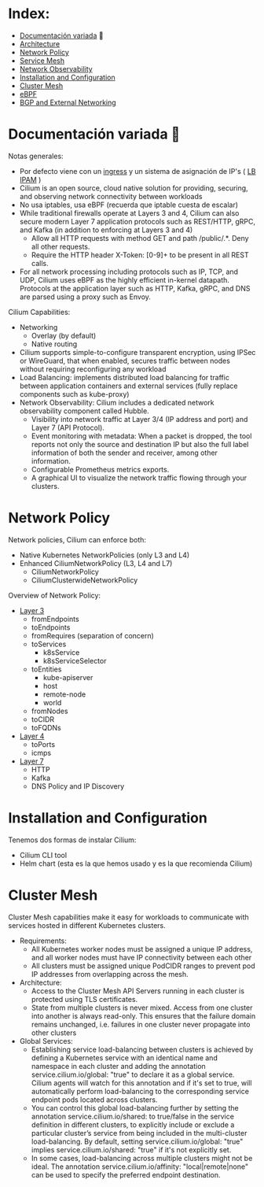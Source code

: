 # Index:

* [Documentación variada](#id1) :shit:
* [Architecture](#id10)
* [Network Policy](#id20)
* [Service Mesh](#id30)
* [Network Observability](#id40)
* [Installation and Configuration](#id50)
* [Cluster Mesh](#id60)
* [eBPF](#id70)
* [BGP and External Networking](#id80)

# Documentación variada :shit: <div id='id1' />

Notas generales:
* Por defecto viene con un [ingress](https://docs.cilium.io/en/stable/network/servicemesh/ingress/) y un sistema de asignación de IP's ( [LB IPAM](https://docs.cilium.io/en/stable/network/lb-ipam/) )
* Cilium is an open source, cloud native solution for providing, securing, and observing network connectivity between workloads
* No usa iptables, usa eBPF (recuerda que iptable cuesta de escalar)
* While traditional firewalls operate at Layers 3 and 4, Cilium can also secure modern Layer 7 application protocols such as REST/HTTP, gRPC, and Kafka (in addition to enforcing at Layers 3 and 4)
  * Allow all HTTP requests with method GET and path /public/.*. Deny all other requests.
  * Require the HTTP header X-Token: [0-9]+ to be present in all REST calls.
* For all network processing including protocols such as IP, TCP, and UDP, Cilium uses eBPF as the highly efficient in-kernel datapath. Protocols at the application layer such as HTTP, Kafka, gRPC, and DNS are parsed using a proxy such as Envoy.

Cilium Capabilities:
* Networking
  * Overlay (by default)
  * Native routing
* Cilium supports simple-to-configure transparent encryption, using IPSec or WireGuard, that when enabled, secures traffic between nodes without requiring reconfiguring any workload
* Load Balancing: implements distributed load balancing for traffic between application containers and external services (fully replace components such as kube-proxy)
* Network Observability: Cilium includes a dedicated network observability component called Hubble.
  * Visibility into network traffic at Layer 3/4 (IP address and port) and Layer 7 (API Protocol).
  * Event monitoring with metadata: When a packet is dropped, the tool reports not only the source and destination IP but also the full label information of both the sender and receiver, among other information.
  * Configurable Prometheus metrics exports.
  * A graphical UI to visualize the network traffic flowing through your clusters.

# Network Policy <div id='id20' />

Network policies, Cilium can enforce both:

* Native Kubernetes NetworkPolicies (only L3 and L4)
* Enhanced CiliumNetworkPolicy (L3, L4 and L7)
  * CiliumNetworkPolicy
  * CiliumClusterwideNetworkPolicy

Overview of Network Policy:

* [Layer 3](https://docs.cilium.io/en/latest/security/policy/language/#layer-3-examples)
  * fromEndpoints
  * toEndpoints
  * fromRequires (separation of concern)
  * toServices
    * k8sService
    * k8sServiceSelector
  * toEntities
    * kube-apiserver
    * host
    * remote-node
    * world
  * fromNodes
  * toCIDR
  * toFQDNs
* [Layer 4](https://docs.cilium.io/en/latest/security/policy/language/#layer-4-examples)
  * toPorts
  * icmps
* [Layer 7](https://docs.cilium.io/en/latest/security/policy/language/#layer-7-examples)
  * HTTP
  * Kafka
  * DNS Policy and IP Discovery

# Installation and Configuration <div id='id50' />

Tenemos dos formas de instalar Cilium:

* Cilium CLI tool
* Helm chart (esta es la que hemos usado y es la que recomienda Cilium)

# Cluster Mesh <div id='id60' />

Cluster Mesh capabilities make it easy for workloads to communicate with services hosted in different Kubernetes clusters.

* Requirements:
  * All Kubernetes worker nodes must be assigned a unique IP address, and all worker nodes must have IP connectivity between each other
  * All clusters must be assigned unique PodCIDR ranges to prevent pod IP addresses from overlapping across the mesh.
* Architecture:
  * Access to the Cluster Mesh API Servers running in each cluster is protected using TLS certificates.
  * State from multiple clusters is never mixed. Access from one cluster into another is always read-only. This ensures that the failure domain remains unchanged, i.e. failures in one cluster never propagate into other clusters
* Global Services:
  * Establishing service load-balancing between clusters is achieved by defining a Kubernetes service with an identical name and namespace in each cluster and adding the annotation service.cilium.io/global: "true" to declare it as a global service. Cilium agents will watch for this annotation and if it's set to true, will automatically perform load-balancing to the corresponding service endpoint pods located across clusters.
  * You can control this global load-balancing further by setting the annotation service.cilium.io/shared: to true/false in the service definition in different clusters, to explicitly include or exclude a particular cluster’s service from being included in the multi-cluster load-balancing. By default, setting service.cilium.io/global: "true" implies service.cilium.io/shared: "true" if it's not explicitly set.
  * In some cases, load-balancing across multiple clusters might not be ideal. The annotation service.cilium.io/affinity: "local|remote|none" can be used to specify the preferred endpoint destination.
